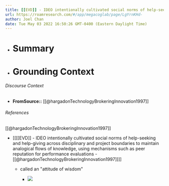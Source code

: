 ```yaml
---
title: [[EVD]] - IDEO intentionally cultivated social norms of help-seeking and help-giving across disciplinary and project boundaries to maintain analogical flows of knowledge, using mechanisms such as peer reputation for performance evaluations - [[@hargadonTechnologyBrokeringInnovation1997]]
url: https://roamresearch.com/#/app/megacoglab/page/LgYrnKHd-
author: Joel Chan
date: Tue May 03 2022 16:50:26 GMT-0400 (Eastern Daylight Time)
---
```


- # Summary
- # Grounding Context

###### Discourse Context

- **FromSource::** [[@hargadonTechnologyBrokeringInnovation1997]]

###### References

[[@hargadonTechnologyBrokeringInnovation1997]]

- [[[[EVD]] - IDEO intentionally cultivated social norms of help-seeking and help-giving across disciplinary and project boundaries to maintain analogical flows of knowledge, using mechanisms such as peer reputation for performance evaluations - [[@hargadonTechnologyBrokeringInnovation1997]]]]

    - called an "attitude of wisdom"

        - ![](https://firebasestorage.googleapis.com/v0/b/firescript-577a2.appspot.com/o/imgs%2Fapp%2Fmegacoglab%2FyYqu7DhFqY.png?alt=media&token=90a3e0ce-d4ac-495d-afe7-5f132c8a9157)
